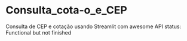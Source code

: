 # Consulta_cota-o_e_CEP
Consulta de CEP e cotação usando Streamlit com awesome API
status: Functional but not finished
